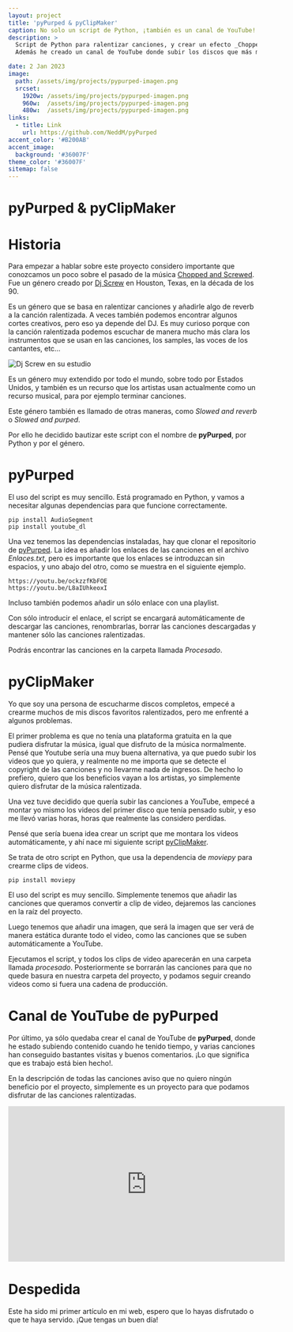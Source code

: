 ```yaml
---
layout: project
title: 'pyPurped & pyClipMaker'
caption: No solo un script de Python, ¡también es un canal de YouTube!
description: >
  Script de Python para ralentizar canciones, y crear un efecto _Chopped & Screwed_.
  Además he creado un canal de YouTube donde subir los discos que más me gustan. ¡Te invito a visitarla!

date: 2 Jan 2023
image: 
  path: /assets/img/projects/pypurped-imagen.png
  srcset: 
    1920w: /assets/img/projects/pypurped-imagen.png
    960w:  /assets/img/projects/pypurped-imagen.png
    480w:  /assets/img/projects/pypurped-imagen.png
links:
  - title: Link
    url: https://github.com/NeddM/pyPurped
accent_color: '#B200AB'
accent_image:
  background: '#36007F'
theme_color: '#36007F'
sitemap: false
---
```


# pyPurped & pyClipMaker


# Historia
Para empezar a hablar sobre este proyecto considero importante que conozcamos un poco sobre el pasado de la música [Chopped and Screwed](https://es.wikipedia.org/wiki/Chopped_and_screwed). Fue un género creado por [Dj Screw](https://en.wikipedia.org/wiki/DJ_Screw) en Houston, Texas, en la década de los 90.

Es un género que se basa en ralentizar canciones y añadirle algo de reverb a la canción ralentizada. A veces también podemos encontrar algunos cortes creativos, pero eso ya depende del DJ. Es muy curioso porque con la canción ralentizada podemos escuchar de manera mucho más clara los instrumentos que se usan en las canciones, los samples, las voces de los cantantes, etc…

![Dj Screw en su estudio](https://mixmag.net/assets/uploads/images/_facebook/DJ-Screw-1.jpg)

Es un género muy extendido por todo el mundo, sobre todo por Estados Unidos, y también es un recurso que los artistas usan actualmente como un recurso musical, para por ejemplo terminar canciones.

Este género también es llamado de otras maneras, como _Slowed and reverb_ o _Slowed and purped_.

Por ello he decidido bautizar este script con el nombre de __pyPurped__, por Python y por el género.

# pyPurped
El uso del script es muy sencillo. Está programado en Python, y vamos a necesitar algunas dependencias para que funcione correctamente.

```shell
pip install AudioSegment
pip install youtube_dl
```

Una vez tenemos las dependencias instaladas, hay que clonar el repositorio de [pyPurped](https://github.com/NeddM/pyPurped). La idea es añadir los enlaces de las canciones en el archivo _Enlaces.txt_, pero es importante que los enlaces se introduzcan sin espacios, y uno abajo del otro, como se muestra en el siguiente ejemplo.

```
https://youtu.be/ockzzfKbFOE
https://youtu.be/L8aIUhkeoxI
```

Incluso también podemos añadir un sólo enlace con una playlist.

Con sólo introducir el enlace, el script se encargará automáticamente de descargar las canciones, renombrarlas, borrar las canciones descargadas y mantener sólo las canciones ralentizadas.

Podrás encontrar las canciones en la carpeta llamada _Procesado_.

# pyClipMaker
Yo que soy una persona de escucharme discos completos, empecé a crearme muchos de mis discos favoritos ralentizados, pero me enfrenté a algunos problemas.

El primer problema es que no tenía una plataforma gratuita en la que pudiera disfrutar la música, igual que disfruto de la música normalmente. Pensé que Youtube sería una muy buena alternativa, ya que puedo subir los videos que yo quiera, y realmente no me importa que se detecte el copyright de las canciones y no llevarme nada de ingresos. De hecho lo prefiero, quiero que los beneficios vayan a los artistas, yo simplemente quiero disfrutar de la música ralentizada.

Una vez tuve decidido que quería subir las canciones a YouTube, empecé a montar yo mismo los videos del primer disco que tenía pensado subir, y eso me llevó varias horas, horas que realmente las considero perdidas.

Pensé que sería buena idea crear un script que me montara los videos automáticamente, y ahí nace mi siguiente script [pyClipMaker](https://github.com/NeddM/pyClipMaker).

Se trata de otro script en Python, que usa la dependencia de _moviepy_ para crearme clips de videos.

```shell
pip install moviepy
```

El uso del script es muy sencillo. Simplemente tenemos que añadir las canciones que queramos convertir a clip de video, dejaremos las canciones en la raíz del proyecto.

Luego tenemos que añadir una imagen, que será la imagen que ser verá de manera estática durante todo el video, como las canciones que se suben automáticamente a YouTube.

Ejecutamos el script, y todos los clips de video aparecerán en una carpeta llamada _procesado_. Posteriormente se borrarán las canciones para que no quede basura en nuestra carpeta del proyecto, y podamos seguir creando videos como si fuera una cadena de producción.

# Canal de YouTube de pyPurped
Por último, ya sólo quedaba crear el canal de YouTube de __pyPurped__, donde he estado subiendo contenido cuando he tenido tiempo, y varias canciones han conseguido bastantes visitas y buenos comentarios. ¡Lo que significa que es trabajo está bien hecho!.

En la descripción de todas las canciones aviso que no quiero ningún beneficio por el proyecto, simplemente es un proyecto para que podamos disfrutar de las canciones ralentizadas.

<iframe width="560" height="315" src="https://www.youtube.com/embed/z7DOzecYPEk?si=3xdprtlf16jhrUq_" title="YouTube video player" frameborder="0" allow="accelerometer; autoplay; clipboard-write; encrypted-media; gyroscope; picture-in-picture; web-share" allowfullscreen></iframe>

# Despedida
Este ha sido mi primer artículo en mi web, espero que lo hayas disfrutado o que te haya servido. ¡Que tengas un buen día!
